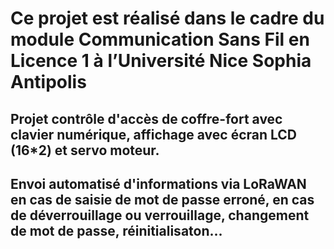 # Ce projet est réalisé dans le cadre du module Communication Sans Fil en Licence 1 à l’Université Nice Sophia Antipolis
## Projet contrôle d'accès de coffre-fort avec clavier numérique, affichage avec écran LCD (16*2) et servo moteur.
## Envoi automatisé d'informations via LoRaWAN en cas de saisie de mot de passe erroné, en cas de déverrouillage ou verrouillage, changement de mot de passe, réinitialisaton...


